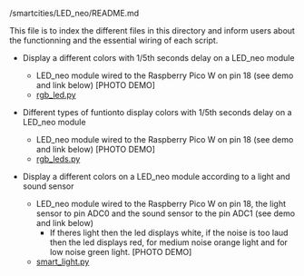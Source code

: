 /smartcities/LED_neo/README.md

This file is to index the different files in this directory and inform users about the functionning and the essential wiring of each script. 

* Display a different colors with 1/5th seconds delay on a LED_neo module
  - LED_neo module wired to the Raspberry Pico W on pin 18 (see demo and link below)
      [PHOTO DEMO]
  - [rgb_led.py](https://github.com/HEPL-Galhardo/smartcities/blob/main/LED_neo/rgb_led.py)
  
* Different types of funtionto display colors with 1/5th seconds delay on a LED_neo module
  - LED_neo module wired to the Raspberry Pico W on pin 18 (see demo and link below)
      [PHOTO DEMO]
  - [rgb_leds.py](https://github.com/HEPL-Galhardo/smartcities/blob/main/LED_neo/rgb_leds.py)
  
* Display a different colors on a LED_neo module according to a light and sound sensor
  - LED_neo module wired to the Raspberry Pico W on pin 18, the light sensor to pin ADC0 and the sound sensor to the pin ADC1 (see demo and link below)
    - If theres light then the led displays white, if the noise is too laud then the led displays red, for medium noise orange light and for low noise green light.
      [PHOTO DEMO]
  - [smart_light.py](https://github.com/HEPL-Galhardo/smartcities/blob/main/LED_neo/smart_light.py)
